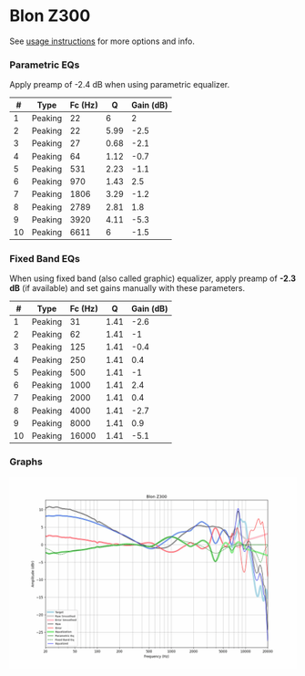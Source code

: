 # Blon Z300
See [usage instructions](https://github.com/jaakkopasanen/AutoEq#usage) for more options and info.

### Parametric EQs
Apply preamp of -2.4 dB when using parametric equalizer.

|   # | Type    |   Fc (Hz) |    Q |   Gain (dB) |
|-----|---------|-----------|------|-------------|
|   1 | Peaking |        22 | 6    |         2   |
|   2 | Peaking |        22 | 5.99 |        -2.5 |
|   3 | Peaking |        27 | 0.68 |        -2.1 |
|   4 | Peaking |        64 | 1.12 |        -0.7 |
|   5 | Peaking |       531 | 2.23 |        -1.1 |
|   6 | Peaking |       970 | 1.43 |         2.5 |
|   7 | Peaking |      1806 | 3.29 |        -1.2 |
|   8 | Peaking |      2789 | 2.81 |         1.8 |
|   9 | Peaking |      3920 | 4.11 |        -5.3 |
|  10 | Peaking |      6611 | 6    |        -1.5 |

### Fixed Band EQs
When using fixed band (also called graphic) equalizer, apply preamp of **-2.3 dB** (if available) and set gains manually with these parameters.

|   # | Type    |   Fc (Hz) |    Q |   Gain (dB) |
|-----|---------|-----------|------|-------------|
|   1 | Peaking |        31 | 1.41 |        -2.6 |
|   2 | Peaking |        62 | 1.41 |        -1   |
|   3 | Peaking |       125 | 1.41 |        -0.4 |
|   4 | Peaking |       250 | 1.41 |         0.4 |
|   5 | Peaking |       500 | 1.41 |        -1   |
|   6 | Peaking |      1000 | 1.41 |         2.4 |
|   7 | Peaking |      2000 | 1.41 |         0.4 |
|   8 | Peaking |      4000 | 1.41 |        -2.7 |
|   9 | Peaking |      8000 | 1.41 |         0.9 |
|  10 | Peaking |     16000 | 1.41 |        -5.1 |

### Graphs
![](./Blon%20Z300.png)

